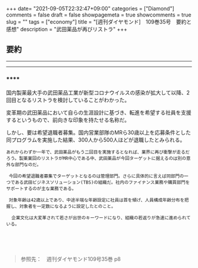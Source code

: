 +++
date= "2021-09-05T22:32:47+09:00"
categories = ["Diamond"]
comments = false
draft = false
showpagemeta = true
showcomments = true
slug = ""
tags = ["economy"]
title = "[週刊ダイヤモンド]　109巻35号　要約と感想"
description = "武田薬品が再びリストラ"
+++

## **要約**
***

***

### ****

  国内製薬最大手の武田薬品工業が新型コロナウイルスの感染が拡大して以降、2回目となるリストラを検討していることがわかった。

  変革期の武田薬品において自らの生涯設計に基づき、転進を希望する社員を支援するというもので、前向きな印象を持たせる名称だ。

   しかし、要は希望退職者募集。国内営業部隊のMRら30歳以上を応募条件とした同プログラムを実施した結果、300人から500人ほどが退職したとみられる。


    あれからわずか一年で、武田薬品がもう二回目を実施するとなれば、業界に再び衝撃が走るだろう。製薬業回のリストラがMR中心である中、武田薬品が今回ターゲットに据えるのは別の意外な部門なのだ。

     今回の希望退職者募集でターゲットとなるのは管理部門。さらに具体的に言えば同部門の一つである武田ビジネスソリューション(TBS)の組織だ。社内のファイナンス業務や購買部門をサポートするのが主な業務である。

     対象年齢は42歳以上であり、中途半端な年齢設定に社員は首を傾げ、人員構成年齢分布を把握し、対象者を一定数になるように設定したとのこと。

      企業文化は大変革されて若さが出世のキーワードになり、組織の若返りが急速に進められている。

 



####

　
----

>参照先：　週刊ダイヤモンド109号35巻 p8